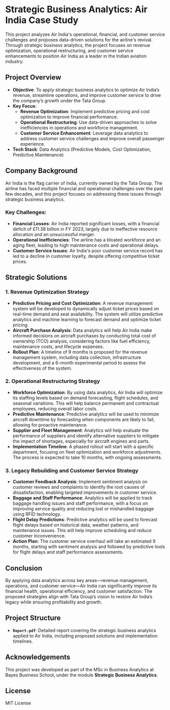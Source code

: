 # Strategic Business Analytics: Air India Case Study

This project analyzes Air India's operational, financial, and customer service challenges and proposes data-driven solutions for the airline's revival. Through strategic business analytics, the project focuses on revenue optimization, operational restructuring, and customer service enhancements to position Air India as a leader in the Indian aviation industry.

## Project Overview

- **Objective**: To apply strategic business analytics to optimize Air India’s revenue, streamline operations, and improve customer service to drive the company’s growth under the Tata Group.
- **Key Focus**:
  - **Revenue Optimization**: Implement predictive pricing and cost optimization to improve financial performance.
  - **Operational Restructuring**: Use data-driven approaches to solve inefficiencies in operations and workforce management.
  - **Customer Service Enhancement**: Leverage data analytics to address customer service challenges and improve overall passenger experience.
- **Tech Stack**: Data Analytics (Predictive Models, Cost Optimization, Predictive Maintenance)

## Company Background

Air India is the flag carrier of India, currently owned by the Tata Group. The airline has faced multiple financial and operational challenges over the past few decades, and this project focuses on addressing these issues through strategic business analytics.

### Key Challenges:
- **Financial Losses**: Air India reported significant losses, with a financial deficit of £11.38 billion in FY 2023, largely due to ineffective resource allocation and an unsuccessful merger.
- **Operational Inefficiencies**: The airline has a bloated workforce and an aging fleet, leading to high maintenance costs and operational delays.
- **Customer Service Issues**: Air India's poor customer service record has led to a decline in customer loyalty, despite offering competitive ticket prices.

## Strategic Solutions

### 1. Revenue Optimization Strategy

- **Predictive Pricing and Cost Optimization**: A revenue management system will be developed to dynamically adjust ticket prices based on real-time demand and seat availability. The system will utilize predictive analytics and machine learning to forecast demand and optimize ticket pricing.
- **Aircraft Purchase Analysis**: Data analytics will help Air India make informed decisions on aircraft purchases by conducting total cost of ownership (TCO) analysis, considering factors like fuel efficiency, maintenance costs, and lifecycle expenses.
- **Rollout Plan**: A timeline of 9 months is proposed for the revenue management system, including data collection, infrastructure development, and a 6-month experimental period to assess the effectiveness of the system.

### 2. Operational Restructuring Strategy

- **Workforce Optimization**: By using data analytics, Air India will optimize its staffing levels based on demand forecasting, flight schedules, and seasonal variations. This will help balance permanent and contractual employees, reducing overall labor costs.
- **Predictive Maintenance**: Predictive analytics will be used to minimize aircraft downtime by forecasting when components are likely to fail, allowing for proactive maintenance.
- **Supplier and Fleet Management**: Analytics will help evaluate the performance of suppliers and identify alternative suppliers to mitigate the impact of shortages, especially for aircraft engines and parts.
- **Implementation Timeline**: A phased rollout will start with a specific department, focusing on fleet optimization and workforce adjustments. The process is expected to take 10 months, with ongoing assessments.

### 3. Legacy Rebuilding and Customer Service Strategy

- **Customer Feedback Analysis**: Implement sentiment analysis on customer reviews and complaints to identify the root causes of dissatisfaction, enabling targeted improvements in customer service.
- **Baggage and Staff Performance**: Analytics will be applied to track baggage handling issues and staff performance, with a focus on improving service quality and reducing lost or mishandled baggage using RFID technology.
- **Flight Delay Predictions**: Predictive analytics will be used to forecast flight delays based on historical data, weather patterns, and maintenance issues. This will help improve scheduling and reduce customer inconvenience.
- **Action Plan**: The customer service overhaul will take an estimated 9 months, starting with sentiment analysis and followed by predictive tools for flight delays and staff performance assessments.

## Conclusion

By applying data analytics across key areas—revenue management, operations, and customer service—Air India can significantly improve its financial health, operational efficiency, and customer satisfaction. The proposed strategies align with Tata Group’s vision to restore Air India’s legacy while ensuring profitability and growth.

## Project Structure

- **`Report.pdf`**: Detailed report covering the strategic business analytics applied to Air India, including proposed solutions and implementation timelines.


## Acknowledgements

This project was developed as part of the MSc in Business Analytics at Bayes Business School, under the module **Strategic Business Analytics**.

## License

MIT License
